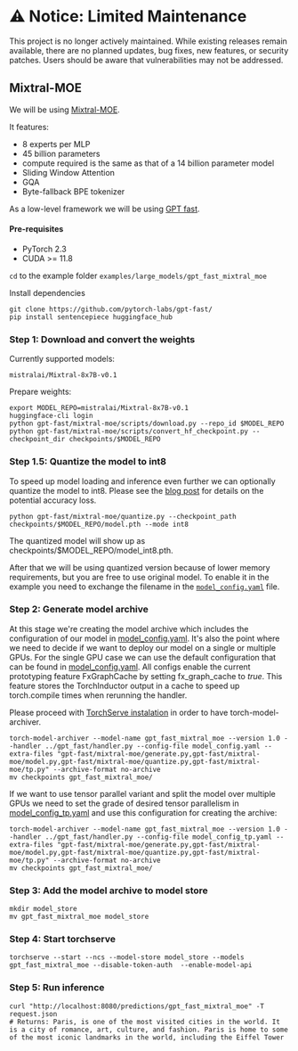 # ⚠️ Notice: Limited Maintenance

This project is no longer actively maintained. While existing releases remain available, there are no planned updates, bug fixes, new features, or security patches. Users should be aware that vulnerabilities may not be addressed.


## Mixtral-MOE

We will be using [Mixtral-MOE](https://huggingface.co/docs/transformers/en/model_doc/mixtral).

It features:
* 8 experts per MLP
* 45 billion parameters
* compute required is the same as that of a 14 billion parameter model
* Sliding Window Attention
* GQA
* Byte-fallback BPE tokenizer

As a low-level framework we will be using [GPT fast](https://github.com/pytorch-labs/gpt-fast).



#### Pre-requisites

- PyTorch 2.3
- CUDA >= 11.8

`cd` to the example folder `examples/large_models/gpt_fast_mixtral_moe`

Install dependencies
```
git clone https://github.com/pytorch-labs/gpt-fast/
pip install sentencepiece huggingface_hub
```

### Step 1: Download  and convert the weights

Currently supported models:
```
mistralai/Mixtral-8x7B-v0.1
```
Prepare weights:
```
export MODEL_REPO=mistralai/Mixtral-8x7B-v0.1
huggingface-cli login
python gpt-fast/mixtral-moe/scripts/download.py --repo_id $MODEL_REPO
python gpt-fast/mixtral-moe/scripts/convert_hf_checkpoint.py --checkpoint_dir checkpoints/$MODEL_REPO
```

### Step 1.5: Quantize the model to int8

To speed up model loading and inference even further we can optionally quantize the model to int8. Please see the [blog post](https://pytorch.org/blog/accelerating-generative-ai-2/) for details on the potential accuracy loss.

```
python gpt-fast/mixtral-moe/quantize.py --checkpoint_path checkpoints/$MODEL_REPO/model.pth --mode int8
```

The quantized model will show up as checkpoints/$MODEL_REPO/model_int8.pth.

After that we will be using quantized version because of lower memory requirements, but you are free to use original model. To enable it in the example you need to exchange the filename in the [`model_config.yaml`](./model_config.yaml) file.


### Step 2: Generate model archive
At this stage we're creating the model archive which includes the configuration of our model in [model_config.yaml](./model_config.yaml).
It's also the point where we need to decide if we want to deploy our model on a single or multiple GPUs.
For the single GPU case we can use the default configuration that can be found in [model_config.yaml](./model_config.yaml).
All configs enable the current prototyping feature FxGraphCache by setting fx_graph_cache to *true*.
This feature stores the TorchInductor output in a cache to speed up torch.compile times when rerunning the handler.

Please proceed with [TorchServe instalation](https://github.com/pytorch/serve/blob/master/README.md) in order to have torch-model-archiver.

```
torch-model-archiver --model-name gpt_fast_mixtral_moe --version 1.0 --handler ../gpt_fast/handler.py --config-file model_config.yaml --extra-files "gpt-fast/mixtral-moe/generate.py,gpt-fast/mixtral-moe/model.py,gpt-fast/mixtral-moe/quantize.py,gpt-fast/mixtral-moe/tp.py" --archive-format no-archive
mv checkpoints gpt_fast_mixtral_moe/
```

If we want to use tensor parallel variant and split the model over multiple GPUs we need to set the grade of desired tensor parallelism in [model_config_tp.yaml](./model_config_tp.yaml) and use this configuration for creating the archive:
```
torch-model-archiver --model-name gpt_fast_mixtral_moe --version 1.0 --handler ../gpt_fast/handler.py --config-file model_config_tp.yaml --extra-files "gpt-fast/mixtral-moe/generate.py,gpt-fast/mixtral-moe/model.py,gpt-fast/mixtral-moe/quantize.py,gpt-fast/mixtral-moe/tp.py" --archive-format no-archive
mv checkpoints gpt_fast_mixtral_moe/
```

### Step 3: Add the model archive to model store

```
mkdir model_store
mv gpt_fast_mixtral_moe model_store
```

### Step 4: Start torchserve

```
torchserve --start --ncs --model-store model_store --models gpt_fast_mixtral_moe --disable-token-auth  --enable-model-api
```

### Step 5: Run inference

```
curl "http://localhost:8080/predictions/gpt_fast_mixtral_moe" -T request.json
# Returns: Paris, is one of the most visited cities in the world. It is a city of romance, art, culture, and fashion. Paris is home to some of the most iconic landmarks in the world, including the Eiffel Tower
```

